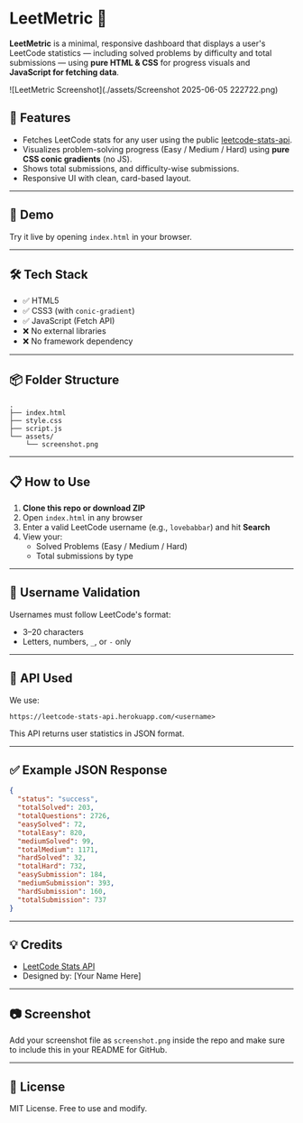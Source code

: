 # LeetMetric 🎯

**LeetMetric** is a minimal, responsive dashboard that displays a user's LeetCode statistics — including solved problems by difficulty and total submissions — using **pure HTML & CSS** for progress visuals and **JavaScript for fetching data**.

![LeetMetric Screenshot](./assets/Screenshot 2025-06-05 222722.png)

## 🧩 Features

- Fetches LeetCode stats for any user using the public [leetcode-stats-api](https://github.com/RealTimeWeb/leetcode-api).
- Visualizes problem-solving progress (Easy / Medium / Hard) using **pure CSS conic gradients** (no JS).
- Shows total submissions, and difficulty-wise submissions.
- Responsive UI with clean, card-based layout.

---

## 🚀 Demo

Try it live by opening `index.html` in your browser.

---

## 🛠️ Tech Stack

- ✅ HTML5
- ✅ CSS3 (with `conic-gradient`)
- ✅ JavaScript (Fetch API)
- ❌ No external libraries
- ❌ No framework dependency

---

## 📦 Folder Structure

```plaintext
.
├── index.html
├── style.css
├── script.js
└── assets/
    └── screenshot.png
```

---

## 📋 How to Use

1. **Clone this repo or download ZIP**
2. Open `index.html` in any browser
3. Enter a valid LeetCode username (e.g., `lovebabbar`) and hit **Search**
4. View your:
   - Solved Problems (Easy / Medium / Hard)
   - Total submissions by type

---

## 📌 Username Validation

Usernames must follow LeetCode's format:
- 3–20 characters
- Letters, numbers, `_`, or `-` only

---

## 🔧 API Used

We use:
```
https://leetcode-stats-api.herokuapp.com/<username>
```
This API returns user statistics in JSON format.

---

## ✅ Example JSON Response

```json
{
  "status": "success",
  "totalSolved": 203,
  "totalQuestions": 2726,
  "easySolved": 72,
  "totalEasy": 820,
  "mediumSolved": 99,
  "totalMedium": 1171,
  "hardSolved": 32,
  "totalHard": 732,
  "easySubmission": 184,
  "mediumSubmission": 393,
  "hardSubmission": 160,
  "totalSubmission": 737
}
```

---

## 💡 Credits

- [LeetCode Stats API](https://github.com/RealTimeWeb/leetcode-api)
- Designed by: [Your Name Here]

---

## 📷 Screenshot

Add your screenshot file as `screenshot.png` inside the repo and make sure to include this in your README for GitHub.

---

## 📄 License

MIT License. Free to use and modify.
